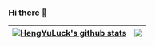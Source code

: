### Hi there 👋

<!--
**yinyueyu1/yinyueyu1** is a ✨ _special_ ✨ repository because its `README.md` (this file) appears on your GitHub profile.

Here are some ideas to get you started:

- 🔭 I’m currently working on ...
- 🌱 I’m currently learning ...
- 👯 I’m looking to collaborate on ...
- 🤔 I’m looking for help with ...
- 💬 Ask me about ...
- 📫 How to reach me: ...
- 😄 Pronouns: ...
- ⚡ Fun fact: ...
-->
| <a href="https://github.com/HengYuLuck/HengYuLuck"><picture><source media="(prefers-color-scheme: dark)" srcset="https://bad-apple-github-readme.vercel.app/api?show_bg=1&username=HengYuLuck&show_icons=true&include_all_commits=true&theme=tokyonight&hide_border=true" /><img align="center" src="https://bad-apple-github-readme.vercel.app/api??show_bg=1&username=HengYuLuck&show_icons=true&include_all_commits=true&theme=buefy&hide_border=true" alt="HengYuLuck's github stats" /></pictulre></a> | <a href="https://github.com/HengYuLuck/HengYuLuck"><picture><source media="(prefers-color-scheme: dark)" srcset="https://github-readme-stats.vercel.app/api/top-langs/?username=HengYuLuck&theme=tokyonight&hide_border=true&layout=compact" /><img align="center" src="https://github-readme-stats.vercel.app/api/top-langs/?username=HengYuLuck&theme=buefy&hide_border=true&layout=compact" /></picture></a> |
| ------------- | ------------- |
